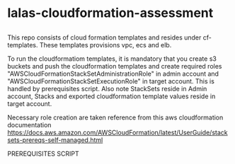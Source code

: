 # lalas-cloudformation-assessment

##

This repo consists of cloud formation templates and resides under cf-templates. These templates provisions vpc, ecs and elb.


To run the cloudformatiom templates, it is mandatory that you create s3 buckets and push the cloudformation templates and create required roles "AWSCloudFormationStackSetAdministrationRole" in admin account and "AWSCloudFormationStackSetExecutionRole" in target account. This is handled by prerequisites script. Also note
StackSets reside in Admin account, Stacks and exported cloudformation template values reside in target account.

Necessary role creation are taken reference from this aws cloudformation documentation
https://docs.aws.amazon.com/AWSCloudFormation/latest/UserGuide/stacksets-prereqs-self-managed.html

PREREQUISITES SCRIPT

